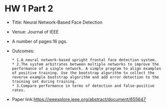 # HW 1 Part 2
  
* Title: Neural Network-Based Face Detection
* Venue: Journal of IEEE
* A number of pages:16 pgs.
* Outcomes:

      * 1.A neural network-based upright frontal face detection system.
      * 2.The system arbitrates between multiple networks to improve the performance of a single network. A simple program to align examples of positive training. Use the bootstrap algorithm to collect the reverse example bootstrap algorithm and add error detection to the training set during training.
      * 3.Compare performance in terms of detection and false-positive rates.      
* Paper link:https://ieeexplore.ieee.org/abstract/document/655647
